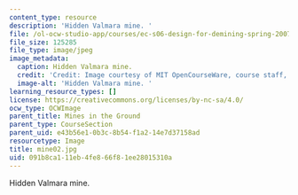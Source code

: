 ```yaml
---
content_type: resource
description: 'Hidden Valmara mine. '
file: /ol-ocw-studio-app/courses/ec-s06-design-for-demining-spring-2007/091b8ca111eb4fe866f81ee28015310a_mine02.jpg
file_size: 125285
file_type: image/jpeg
image_metadata:
  caption: Hidden Valmara mine.
  credit: 'Credit: Image courtesy of MIT OpenCourseWare, course staff, and students.'
  image-alt: 'Hidden Valmara mine. '
learning_resource_types: []
license: https://creativecommons.org/licenses/by-nc-sa/4.0/
ocw_type: OCWImage
parent_title: Mines in the Ground
parent_type: CourseSection
parent_uid: e43b56e1-0b3c-8b54-f1a2-14e7d37158ad
resourcetype: Image
title: mine02.jpg
uid: 091b8ca1-11eb-4fe8-66f8-1ee28015310a
---
```

Hidden Valmara mine. 